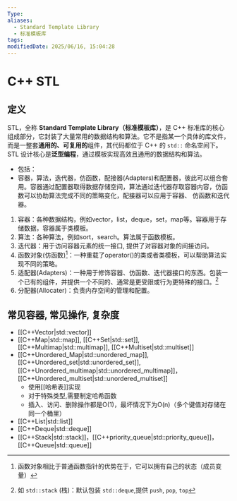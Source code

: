 ```yaml
---
Type: 
aliases:
  - Standard Template Library
  - 标准模板库
tags: 
modifiedDate: 2025/06/16, 15:04:28
---
```


# C++ STL

## 定义

STL，全称 **Standard Template Library（标准模板库）**，是 C++ 标准库的核心组成部分，它封装了大量常用的数据结构和算法。它不是指某一个具体的库文件，而是一整套**通用的、可复用的**组件，其代码都位于 C++ 的 `std::` 命名空间下。
STL 设计核心是**泛型编程**，通过模板实现高效且通用的数据结构和算法。
- 包括：
- 容器，算法，迭代器，仿函数，配接器(Adapters)和配置器，彼此可以组合套⽤。容器通过配置器取得数据存储空间，算法通过迭代器存取容器内容，仿函数可以协助算法完成不同的策略变化，配接器可以应⽤于容器、 仿函数和迭代器。
1. 容器：各种数据结构，例如vector，list，deque，set，map等。容器用于存储数据，容器属于类模板。
2. 算法：各种算法，例如sort，search。算法属于函数模板。
3. 迭代器：用于访问容器元素的统一接口, 提供了对容器对象的间接访问。
4. 函数对象(仿函数)[^1]：一种重载了operator()的类或者类模板，可以帮助算法实现不同的策略。
5. 适配器(Adapters)：一种用于修饰容器、仿函数、迭代器接口的东西。包装一个已有的组件，并提供一个不同的、通常是更受限或行为更特殊的接口。[^2]
6. 分配器(Allocater)：负责内存空间的管理和配置。

## 常见容器, 常见操作, 复杂度

- [[C++Vector|std::vector]]
- [[C++Map|std::map]], [[C++Set|std::set]], [[C++Multimap|std::multimap]], [[C++Multiset|std::multiset]]
- [[C++Unordered_Map|std::unordered_map]], [[C++Unordered_set|std::unordered_set]], [[C++Unordered_multimap|std::unordered_multimap]]，[[C++Unordered_multiset|std::unordered_multiset]]
    - 使用[[哈希表]]实现
    - 对于特殊类型,需要制定哈希函数
    - 插入、访问、删除操作都是O(1)，最坏情况下为O(n)（多个键值对存储在同一个桶里）
- [[C++List|std::list]]
- [[C++Deque|std::deque]]
- [[C++Stack|std::stack]]，[[C++priority_queue|std::priority_queue]]，[[C++Queue|std::queue]]

[^1]: 函数对象相比于普通函数指针的优势在于，它可以拥有自己的状态（成员变量）
[^2]: 如 `std::stack` (栈)：默认包装 `std::deque`,提供 `push`, `pop`, `top`
